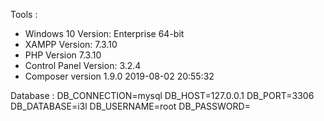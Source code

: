 Tools :
- Windows 10 Version:  Enterprise  64-bit
- XAMPP Version: 7.3.10
- PHP Version 7.3.10
- Control Panel Version: 3.2.4
- Composer version 1.9.0 2019-08-02 20:55:32


Database :
DB_CONNECTION=mysql
DB_HOST=127.0.0.1
DB_PORT=3306
DB_DATABASE=i3l
DB_USERNAME=root
DB_PASSWORD=
